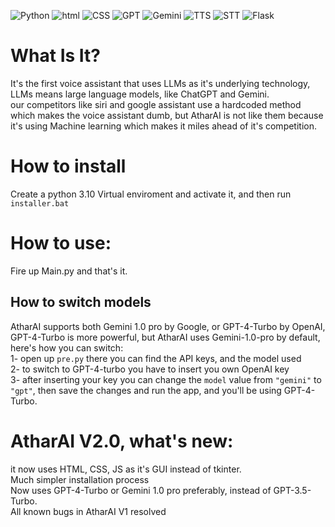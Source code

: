 ![Python](https://img.shields.io/badge/Python-3.11-blue?style=flat-square&logo=python) ![html](https://img.shields.io/badge/HTML-red?style=flat-square) ![CSS](https://img.shields.io/badge/CSS-purple?style=flat-square) ![GPT](https://img.shields.io/badge/GPT-4.5_Turbo-Green?style=flat-square) ![Gemini](https://img.shields.io/badge/Gemini-1.0_Pro-white?style=flat-square) ![TTS](https://img.shields.io/badge/Speech_To_Text-Whisper-yellow?style=flat-square) ![STT](https://img.shields.io/badge/Text_To_Speech-Pyttsx3-Blue?style=flat-square&color=LightBlue) ![Flask](https://img.shields.io/badge/Flask-red?style=flat-square)

<h1> What Is It? </h1>
It's the first voice assistant that uses LLMs as it's underlying technology, LLMs means large language models, like ChatGPT and Gemini. <br> 
our competitors like siri and google assistant use a hardcoded method which makes the voice assistant dumb, but AtharAI is not like them because it's using Machine learning which makes it miles ahead of it's competition.

<h1>How to install</h1>
Create a python 3.10 Virtual enviroment and activate it, and then run <code>installer.bat</code>

<h1> How to use: </h1>
Fire up Main.py and that's it.

<h2>How to switch models</h2>
AtharAI supports both Gemini 1.0 pro by Google, or GPT-4-Turbo by OpenAI, GPT-4-Turbo is more powerful, but AtharAI uses Gemini-1.0-pro by default, here's how you can switch: <br>
1- open up <code>pre.py</code> there you can find the API keys, and the model used <br>
2- to switch to GPT-4-turbo you have to insert you own OpenAI key<br>
3- after inserting your key you can change the <code>model</code> value from <code>"gemini"</code> to <code>"gpt"</code>, then save the changes and run the app, and you'll be using GPT-4-Turbo.

<h1>AtharAI V2.0, what's new:</h1>
it now uses HTML, CSS, JS as it's GUI instead of tkinter. <br>
Much simpler installation process <br>
Now uses GPT-4-Turbo or Gemini 1.0 pro preferably, instead of GPT-3.5-Turbo. <br>
All known bugs in AtharAI V1 resolved  <br>
